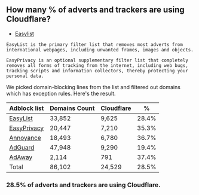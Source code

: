 ## How many % of adverts and trackers are using Cloudflare?


- [Easylist](https://web.archive.org/web/20210516110248/https://easylist.to/)
```
EasyList is the primary filter list that removes most adverts from international webpages, including unwanted frames, images and objects.

EasyPrivacy is an optional supplementary filter list that completely removes all forms of tracking from the internet, including web bugs, tracking scripts and information collectors, thereby protecting your personal data.
```


We picked domain-blocking lines from the list and filtered out domains which has exception rules.
Here's the result.


| Adblock list | Domains Count | Cloudflare | % |
| --- | --- | --- | --- |
| [EasyList](https://easylist.to/easylist/easylist.txt) | 33,852 | 9,625 | 28.4% |
| [EasyPrivacy](https://easylist.to/easylist/easyprivacy.txt) | 20,447 | 7,210 | 35.3% |
| [Annoyance](https://secure.fanboy.co.nz/fanboy-annoyance.txt) | 18,493 | 6,780 | 36.7% |
| [AdGuard](https://adguardteam.github.io/AdGuardSDNSFilter/Filters/filter.txt) | 47,948 | 9,290 | 19.4% |
| [AdAway](https://raw.githubusercontent.com/AdAway/adaway.github.io/master/hosts.txt) | 2,114 | 791 | 37.4% |
| Total | 86,102 | 24,529 | 28.5% |


### 28.5% of adverts and trackers are using Cloudflare.